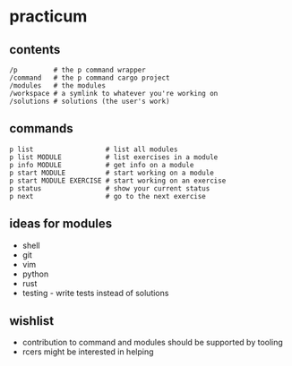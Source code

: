 # practicum

## contents

```
/p         # the p command wrapper
/command   # the p command cargo project
/modules   # the modules
/workspace # a symlink to whatever you're working on
/solutions # solutions (the user's work)
```

## commands

```
p list                  # list all modules
p list MODULE           # list exercises in a module
p info MODULE           # get info on a module
p start MODULE          # start working on a module
p start MODULE EXERCISE # start working on an exercise
p status                # show your current status
p next                  # go to the next exercise
```

## ideas for modules

- shell
- git
- vim
- python
- rust
- testing - write tests instead of solutions

## wishlist

- contribution to command and modules should be supported by tooling
- rcers might be interested in helping
